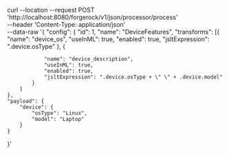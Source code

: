 curl --location --request POST 'http://localhost:8080/forgerock/v1/json/processor/process' \
--header 'Content-Type: application/json' \
--data-raw '{
"config": {
"id": 1,
"name": "DeviceFeatures",
"transforms": [{
"name": "device_os",
"useInML": true,
"enabled": true,
"jsltExpression": ".device.osType"
},
{

				"name": "device_description",
				"useInML": true,
				"enabled": true,
				"jsltExpression": ".device.osType + \" \" + .device.model"
			}
		]
	},
	"payload": {
		"device": {
			"osType": "Linux",
			"model": "Laptop"
		}
	}
}'